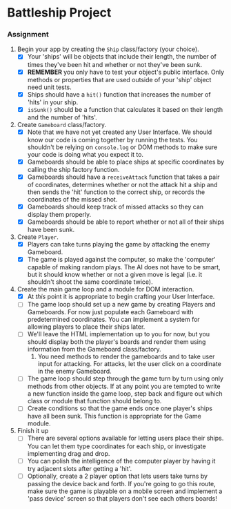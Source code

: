 # Battleship Project

### Assignment

1. Begin your app by creating the `Ship` class/factory (your choice).
   - [x] Your 'ships' will be objects that include their length, the number of times they've been hit and whether or not they've been sunk.
   - [x] **REMEMBER** you only have to test your object's public interface. Only methods or properties that are used outside of your 'ship' object need unit tests.
   - [x] Ships should have a `hit()` function that increases the number of 'hits' in your ship.
   - [x] `isSunk()` should be a function that calculates it based on their length and the number of 'hits'.
2. Create `Gameboard` class/factory.
   - [x] Note that we have not yet created any User Interface. We should know our code is coming together by running the tests. You shouldn't be relying on `console.log` or DOM methods to make sure your code is doing what you expect it to.
   - [x] Gameboards should be able to place ships at specific coordinates by calling the ship factory function.
   - [x] Gameboards should have a `receiveAttack` function that takes a pair of coordinates, determines whether or not the attack hit a ship and then sends the 'hit' function to the correct ship, or records the coordinates of the missed shot.
   - [x] Gameboards should keep track of missed attacks so they can display them properly.
   - [x] Gameboards should be able to report whether or not all of their ships have been sunk.
3. Create `Player`.
   - [x] Players can take turns playing the game by attacking the enemy Gameboard.
   - [x] The game is played against the computer, so make the 'computer' capable of making random plays. The AI does not have to be smart, but it should know whether or not a given move is legal (i.e. it shouldn't shoot the same coordinate twice).
4. Create the main game loop and a module for DOM interaction.
   - [x] At _this_ point it is appropriate to begin crafting your User Interface.
   - [ ] The game loop should set up a new game by creating Players and Gameboards. For now just populate each Gameboard with predetermined coordinates. You can implement a system for allowing players to place their ships later.
   - [ ] We'll leave the HTML implementation up to you for now, but you should display both the player's boards and render them using information from the Gameboard class/factory.
     1. You need methods to render the gameboards and to take user input for attacking. For attacks, let the user click on a coordinate in the enemy Gameboard.
   - [ ] The game loop should step through the game turn by turn using only methods from other objects. If at any point you are tempted to write a new function inside the game loop, step back and figure out which class or module that function should belong to.
   - [ ] Create conditions so that the game ends once one player's ships have all been sunk. This function is appropriate for the Game module.
5. Finish it up
   - [ ] There are several options available for letting users place their ships. You can let them type coordinates for each ship, or investigate implementing drag and drop.
   - [ ] You can polish the intelligence of the computer player by having it try adjacent slots after getting a 'hit'.
   - [ ] Optionally, create a 2 player option that lets users take turns by passing the device back and forth. If you're going to go this route, make sure the game is playable on a mobile screen and implement a 'pass device' screen so that players don't see each others boards!
